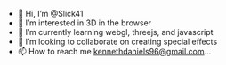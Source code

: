 - 👋 Hi, I’m @Slick41
- 👀 I’m interested in 3D in the browser
- 🌱 I’m currently learning webgl, threejs, and javascript
- 💞️ I’m looking to collaborate on creating special effects
- 📫 How to reach me kennethdaniels96@gmail.com...

<!---
Slick41/Slick41 is a ✨ special ✨ repository because its `README.md` (this file) appears on your GitHub profile.
You can click the Preview link to take a look at your changes.
--->
